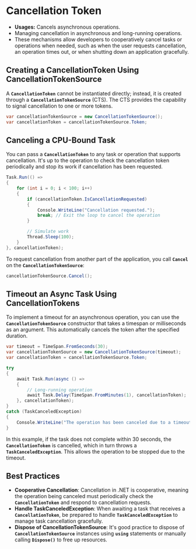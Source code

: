# Cancellation Token

- **Usages:** Cancels asynchronous operations.
- Managing cancellation in asynchronous and long-running operations.
- These mechanisms allow developers to cooperatively cancel tasks or operations when needed, such as when the user requests cancellation, an operation times out, or when shutting down an application gracefully.

## **Creating a CancellationToken Using CancellationTokenSource**

A **`CancellationToken`** cannot be instantiated directly; instead, it is created through a **`CancellationTokenSource`** (CTS). The CTS provides the capability to signal cancellation to one or more tokens.

```csharp
var cancellationTokenSource = new CancellationTokenSource();
var cancellationToken = cancellationTokenSource.Token;
```

## **Canceling a CPU-Bound Task**

You can pass a **`CancellationToken`** to any task or operation that supports cancellation. It's up to the operation to check the cancellation token periodically and stop its work if cancellation has been requested.

```csharp
Task.Run(() =>
{
    for (int i = 0; i < 100; i++)
    {
        if (cancellationToken.IsCancellationRequested)
        {
            Console.WriteLine("Cancellation requested.");
            break; // Exit the loop to cancel the operation
        }

        // Simulate work
        Thread.Sleep(100);
    }
}, cancellationToken);
```

To request cancellation from another part of the application, you call **`Cancel`** on the **`CancellationTokenSource`**:

```csharp
cancellationTokenSource.Cancel();
```

## **Timeout an Async Task Using CancellationTokens**

To implement a timeout for an asynchronous operation, you can use the **`CancellationTokenSource`** constructor that takes a timespan or milliseconds as an argument. This automatically cancels the token after the specified duration.

```csharp
var timeout = TimeSpan.FromSeconds(30);
var cancellationTokenSource = new CancellationTokenSource(timeout);
var cancellationToken = cancellationTokenSource.Token;

try
{
    await Task.Run(async () =>
    {
        // Long-running operation
        await Task.Delay(TimeSpan.FromMinutes(1), cancellationToken);
    }, cancellationToken);
}
catch (TaskCanceledException)
{
    Console.WriteLine("The operation has been canceled due to a timeout.");
}
```

In this example, if the task does not complete within 30 seconds, the **`CancellationToken`** is cancelled, which in turn throws a **`TaskCanceledException`**. This allows the operation to be stopped due to the timeout.

## **Best Practices**

- **Cooperative Cancellation**: Cancellation in .NET is cooperative, meaning the operation being canceled must periodically check the **`CancellationToken`** and respond to cancellation requests.
- **Handle TaskCanceledException**: When awaiting a task that receives a **`CancellationToken`**, be prepared to handle **`TaskCanceledException`** to manage task cancellation gracefully.
- **Dispose of CancellationTokenSource**: It's good practice to dispose of **`CancellationTokenSource`** instances using **`using`** statements or manually calling **`Dispose()`** to free up resources.
